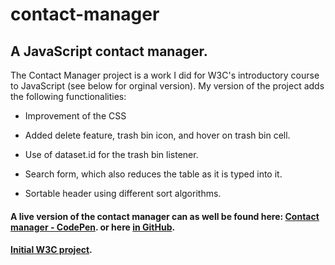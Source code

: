 # contact-manager
## A JavaScript contact manager.

The Contact Manager project is a work I did for W3C's introductory course to JavaScript (see below for orginal version). My version of the project adds the following functionalities:

- Improvement of the CSS

- Added delete feature, trash bin icon, and hover on trash bin cell.

- Use of dataset.id for the trash bin listener.

- Search form, which also reduces the table as it is typed into it.

- Sortable header using different sort algorithms.

#### A live version of the contact manager can as well be found here: [Contact manager - CodePen](https://codepen.io/ialuna/pen/eyZYRJ?editors=0010). or here [in GitHub](https://irvang.github.io/contact-manager/).

#### [Initial W3C project](https://codepen.io/w3devcampus/pen/awypEg).
